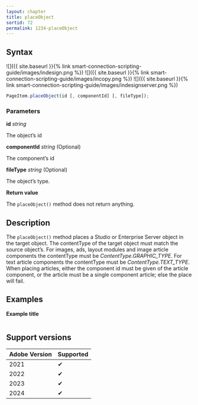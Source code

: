 ```yaml
---
layout: chapter
title: placeObject
sortid: 72
permalink: 1234-placeObject
---
```


## Syntax

![]({{ site.baseurl }}{% link smart-connection-scripting-guide/images/indesign.png %}) ![]({{ site.baseurl }}{% link smart-connection-scripting-guide/images/incopy.png %}) ![]({{ site.baseurl }}{% link smart-connection-scripting-guide/images/indesignserver.png %})

```javascript
PageItem.placeObject(id [, componentId] [, fileType]);
```

### Parameters

**id** _string_

The object’s id

**componentId** _string_ (Optional)

The component’s id

**fileType** _string_ (Optional)

The object’s type.

**Return value**

The `placeObject()` method does not return anything.

## Description

The `placeObject()` method places a Studio or Enterprise Server object in the target object. The contentType of the target object must match the source object’s. For images, ads, layout modules and image article components the contentType must be _ContentType.GRAPHIC_TYPE_. For text article components the contentType must be _ContentType.TEXT_TYPE_.
When placing articles, either the component id must be given of the article component, or the article must be a single component article; else the place will fail.

## Examples

**Example title**

```javascript

```

## Support versions

| Adobe Version | Supported |
| ------------- | --------- |
| 2021          | ✔         |
| 2022          | ✔         |
| 2023          | ✔         |
| 2024          | ✔         |
